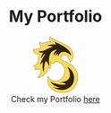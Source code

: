 <h1 align="center">My Portfolio</h1>

<p align="center">
	<img src="./public/images/logo-small.png" />
	<br />
  <span>Check my Portfolio <a href="https://shub1427.github.io/">here</a></span>
</p>
